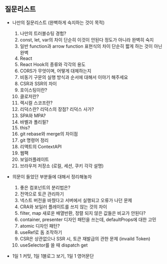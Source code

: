 ## 질문리스트

- 나만의 질문리스트 (완벽하게 숙지하는 것이 목적)

  1. 나만의 트러블슈팅 경험?
  2. const, let, var의 차이 단순히 이것이 안된다 정도가 아니라 완벽히 숙지
  3. 일반 function과 arrow function 표현식의 차이 단순히 짧게 하는 것이 아닌 완벽
  4. React
  5. React Hook의 종류와 각각의 용도
  6. CORS가 무엇이며, 어떻게 대체하는지
  7. 비동기 구문의 실행 방식과 순서에 대해서 이야기 해주세요
  8. CSR과 SSR의 차이
  9. 호이스팅이란?
  10. 클로저란?
  11. 렉시컬 스코프란?
  12. 리덕스란? 리덕스의 장점? 리덕스 사가?
  13. SPA와 MPA?
  14. 바벨과 폴리필?
  15. this?
  16. git rebase와 merge의 차이점
  17. git 명령어 정리
  18. 리액트의 ContextAPI
  19. 웹팩
  20. 보일러플레이트
  21. 브라우저 저장소 (로컬, 세션, 쿠키 각각 설명)

- 의문이 들었던 부분들에 대해서 정리해놓자

  1. 좋은 컴포넌트의 분리법은?
  2. 전역으로 토큰 관리하기
  3. 넥스트 버전을 바꿨다고 서버에서 실행되고 오류가 나던 문제
  4. CRA와 보일러 플레이트를 쓰지 않는 것의 차이
  5. filter, map 새로운 배열반환, 정렬 되지 않은 값들은 비교가 안된다?
  6. container, presenter 디자인 패턴을 쓰는데, defaultProps에 대한 고민
  7. atomic 디자인 패턴?
  8. useRef로 돔 조작하기
  9. CSR은 상관없으나 SSR 시, 토큰 재발급의 관한 문제 (invaild Token)
  10. useSelector를 쓸 때 dispatch get

- 1일 1 커밋, 1일 1블로그 보기, 1일 1 영어문단
